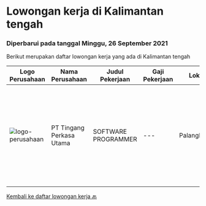 
  # Lowongan kerja di Kalimantan tengah

  ### Diperbarui pada tanggal Minggu, 26 September 2021

  Berikut merupakan daftar lowongan kerja yang ada di Kalimantan tengah

  |Logo Perusahaan | Nama Perusahaan | Judul Pekerjaan | Gaji Pekerjaan | Lokasi | Deskripsi | Tanggal diunggah | Pranala |
  | -------------- | --------------- | --------------- | --------- | --------- | -------------- | ------- | ----------- |
  |![logo-perusahaan](https://us.123rf.com/450wm/pavelstasevich/pavelstasevich1811/pavelstasevich181101027/112815900-stock-vector-no-image-available-icon-flat-vector.jpg?ver=6)|PT Tingang Perkasa Utama|SOFTWARE PROGRAMMER|---|Palangkaraya|Kualifikasi: Usia maksimal 30 Tahun Minimal Pendidikan D3/S1 IT Fresh Graduate/ semester akhir silahkan melamar Diutamakan yang berpengalaman dibidang...|Senin, 30 Agustus 2021|https://www.jobstreet.co.id/id/job/software-programmer-3613887?token=0~1cee4ace-ba0d-4c3f-a3f2-a524cc933f0c&sectionRank=1&jobId=jobstreet-id-job-3613887|


  [Kembali ke daftar lowongan kerja 🔙](../README.md#daftar-lowongan-kerja)
  